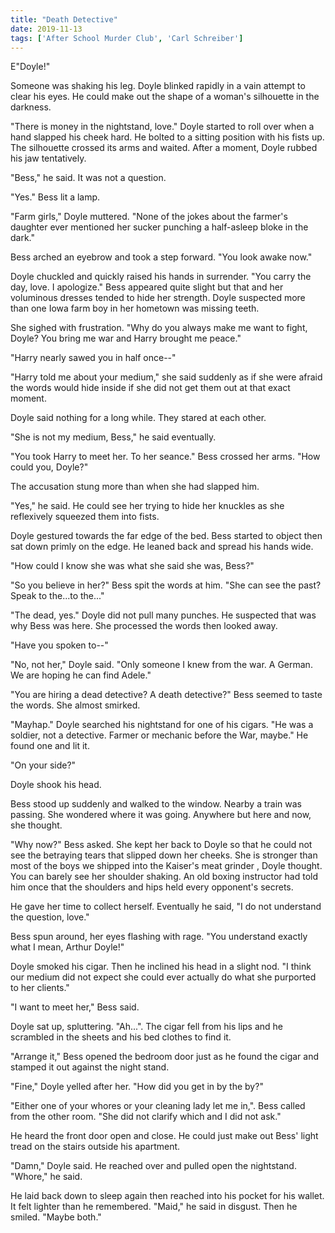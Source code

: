 ```yaml
---
title: "Death Detective"
date: 2019-11-13
tags: ['After School Murder Club', 'Carl Schreiber']
---
```


E"Doyle!"

Someone was shaking his leg. Doyle blinked rapidly in a vain attempt to clear his eyes. He could make out the shape of a woman's silhouette in the darkness.

"There is money in the nightstand, love." Doyle started to roll over when a hand slapped his cheek hard. He bolted to a sitting position with his fists up. The silhouette crossed its arms and waited. After a moment, Doyle rubbed his jaw tentatively.

"Bess," he said. It was not a question.

"Yes." Bess lit a lamp.

"Farm girls," Doyle muttered. "None of the jokes about the farmer's daughter ever mentioned her sucker punching a half-asleep bloke in the dark."

Bess arched an eyebrow and took a step forward. "You look awake now."

Doyle chuckled and quickly raised his hands in surrender. "You carry the day, love. I apologize." Bess appeared quite slight but that and her voluminous dresses tended to hide her strength. Doyle suspected more than one Iowa farm boy in her hometown was missing teeth.

She sighed with frustration. "Why do you always make me want to fight, Doyle? You bring me war and Harry brought me peace."

"Harry nearly sawed you in half once--"

"Harry told me about your medium," she said suddenly as if she were afraid the words would hide inside if she did not get them out at that exact moment.

Doyle said nothing for a long while. They stared at each other.

"She is not my medium, Bess," he said eventually.

"You took Harry to meet her. To her seance." Bess crossed her arms. "How could you, Doyle?"

The accusation stung more than when she had slapped him.

"Yes," he said. He could see her trying to hide her knuckles as she reflexively squeezed them into fists.

Doyle gestured towards the far edge of the bed. Bess started to object then sat down primly on the edge. He leaned back and spread his hands wide.

"How could I know she was what she said she was, Bess?"

"So you believe in her?" Bess spit the words at him. "She can see the past? Speak to the...to the..."

"The dead, yes." Doyle did not pull many punches. He suspected that was why Bess was here. She processed the words then looked away.

"Have you spoken to--"

"No, not her," Doyle said. "Only someone I knew from the war. A German. We are hoping he can find Adele."

"You are hiring a dead detective? A death detective?" Bess seemed to taste the words. She almost smirked.

"Mayhap." Doyle searched his nightstand for one of his cigars. "He was a soldier, not a detective. Farmer or mechanic before the War, maybe." He found one and lit it.

"On your side?"

Doyle shook his head.

Bess stood up suddenly and walked to the window. Nearby a train was passing. She wondered where it was going. Anywhere but here and now, she thought.

"Why now?" Bess asked. She kept her back to Doyle so that he could not see the betraying tears that slipped down her cheeks. She is stronger than most of the boys we shipped into the Kaiser's meat grinder , Doyle thought. You can barely see her shoulder shaking. An old boxing instructor had told him once that the shoulders and hips held every opponent's secrets.

He gave her time to collect herself. Eventually he said, "I do not understand the question, love."

Bess spun around, her eyes flashing with rage. "You understand exactly what I mean, Arthur Doyle!"

Doyle smoked his cigar. Then he inclined his head in a slight nod. "I think our medium did not expect she could ever actually do what she purported to her clients."

"I want to meet her," Bess said.

Doyle sat up, spluttering. "Ah...". The cigar fell from his lips and he scrambled in the sheets and his bed clothes to find it.

"Arrange it," Bess opened the bedroom door just as he found the cigar and stamped it out against the night stand.

"Fine," Doyle yelled after her. "How did you get in by the by?"

"Either one of your whores or your cleaning lady let me in,". Bess called from the other room. "She did not clarify which and I did not ask."

He heard the front door open and close. He could just make out Bess' light tread on the stairs outside his apartment.

"Damn," Doyle said. He reached over and pulled open the nightstand. "Whore," he said.

He laid back down to sleep again then reached into his pocket for his wallet. It felt lighter than he remembered. "Maid," he said in disgust. Then he smiled. "Maybe both."
